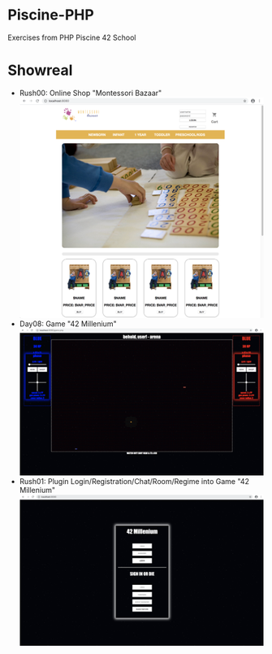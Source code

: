 # Piscine-PHP
Exercises from PHP Piscine 42 School

# Showreal
* Rush00: Online Shop "Montessori Bazaar"
<br><img src="rush00.png">
* Day08: Game "42 Millenium"
<br><img src="/day08.png">
* Rush01: Plugin Login/Registration/Chat/Room/Regime into Game "42 Millenium"
<br><img src="/rush01.png">
